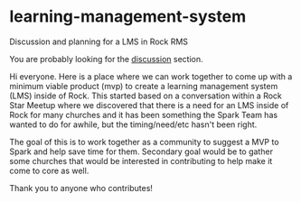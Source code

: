 # learning-management-system
Discussion and planning for a LMS in Rock RMS

You are probably looking for the [discussion](https://github.com/Stelagmite/learning-management-system/issues) section.

Hi everyone. Here is a place where we can work together to come up with a minimum viable product (mvp) to create a learning management system (LMS) inside of Rock. This started based on a conversation within a Rock Star Meetup where we discovered that there is a need for an LMS inside of Rock for many churches and it has been something the Spark Team has wanted to do for awhile, but the timing/need/etc hasn't been right. 

The goal of this is to work together as a community to suggest a MVP to Spark and help save time for them. Secondary goal would be to gather some churches that would be interested in contributing to help make it come to core as well.

Thank you to anyone who contributes!
